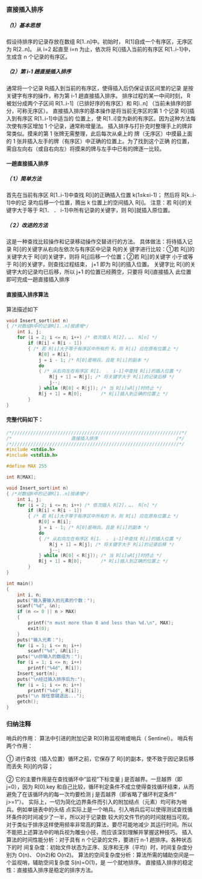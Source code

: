 ### 直接插入排序

##### （1）基本思想

假设待排序的记录存放在数组 R[1..n]中。初始时， R[1]自成一个有序区，无序区为 R[2..n]。
从 i=2 起直至 i=n 为止，依次将 R[i]插入当前的有序区 R[1..i-1]中，生成含 n 个记录的有序区。

##### （2）第 i-1 趟直接插入排序

通常将一个记录 R[i](i=2,3,…,n-1)插入到当前的有序区，使得插入后仍保证该区间里的记录
是按关键字有序的操作，称为第 i-1 趟直接插入排序。
排序过程的某一中间时刻， R 被划分成两个子区间 R[1..i-1]（已排好序的有序区）和 R[i..n]
（当前未排序的部分，可称无序区）。
直接插入排序的基本操作是将当前无序区的第 1 个记录 R[i]插入到有序区 R[1..i-1]中适当的
位置上，使 R[1..i]变为新的有序区。因为这种方法每次使有序区增加 1 个记录，通常称增量法。
插入排序与打扑克时整理手上的牌非常类似。摸来的第 1 张牌无需整理，此后每次从桌上的
牌（无序区）中摸最上面的 1 张并插入左手的牌（有序区）中正确的位置上。为了找到这个正确
的位置，需自左向右（或自右向左）将摸来的牌与左手中已有的牌逐一比较。  

#### 一趟直接插入排序

##### （ 1）简单方法

首先在当前有序区 R[1..i-1]中查找 R[i]的正确插入位置 k(1≤k≤i-1)； 然后将 R[k..i-1]中的记
录均后移一个位置，腾出 k 位置上的空间插入 R[i]。
注意：若 R[i]的关键字大于等于 R[1． ． i-1]中所有记录的关键字，则 R[i]就插入原位置。

##### （ 2）改进的方法

这是一种查找比较操作和记录移动操作交替进行的方法。
具体做法：将待插入记录 R[i]的关键字从右向左依次与有序区中记录 R[j](j=i-1,i-2,…,1)的关
键字进行比较：①若 R[j]的关键字大于 R[i]的关键字，则将 R[j]后移一个位置；②若 R[j]的关键字
小于或等于 R[i]的关键字，则查找过程结束， j+1 即为 R[i]的插入位置。
关键字比 R[i]的关键字大的记录均已后移，所以 j+1 的位置已经腾空，只要将 R[i]直接插入
此位置即可完成一趟直接插入排序  

#### 直接插入排序算法

算法描述如下

```c
void Insert_sort(int n)
{ /*对数组R中的记录R[1..n]按递增*/
    int i, j;
    for (i = 2; i <= n; i++) /* 依次插入 R[2]，…， R[n] */
        if (R[i] < R[i - 1])
        { /* 若 R[i]大于等于有序区中所有的 R，则 R[i] 应在原有位置上 */
            R[0] = R[i];
            j = i - 1; /* R[0]是哨兵，且是 R[i]的副本 */
            do
            { /* 从右向左在有序区 R[1． ． i-1]中查找 R[i]的插入位置 */
                R[j + 1] = R[j]; /* 将关键字大于 R[i]的记录后移 */
                j--;
            } while (R[0] < R[j]); /* 当 R[i]≥R[j]时终止 */
            R[j + 1] = R[0];       /* R[i]插入到正确的位置上 */
        }
}
```

#### 完整代码如下：

```c
/*///////////////////////////////////////////////////////////////*/
/*                      直接插入排序                             /*/
/*//////////////////////////////////////////////////////////////*/
#include <stdio.h>
#include <stdlib.h>

#define MAX 255

int R[MAX];

void Insert_sort(int n)
{ /*对数组R中的记录R[1..n]按递增*/
    int i, j;
    for (i = 2; i <= n; i++) /* 依次插入 R[2]，…， R[n] */
        if (R[i] < R[i - 1])
        { /* 若 R[i]大于等于有序区中所有的 R，则 R[i] 应在原有位置上 */
            R[0] = R[i];
            j = i - 1; /* R[0]是哨兵，且是 R[i]的副本 */
            do
            { /* 从右向左在有序区 R[1． ． i-1]中查找 R[i]的插入位置 */
                R[j + 1] = R[j]; /* 将关键字大于 R[i]的记录后移 */
                j--;
            } while (R[0] < R[j]); /* 当 R[i]≥R[j]时终止 */
            R[j + 1] = R[0];       /* R[i]插入到正确的位置上 */
        }
}

int main()
{
    int i, n;
    puts("输入要输入的元素的个数：");
    scanf("%d", &n);
    if (n <= 0 || n > MAX)
    {
        printf("n must more than 0 and less than %d.\n", MAX);
        exit(0);
    }
    puts("输入元素：");
    for (i = 1; i <= n; i++)
        scanf("%d", &R[i]);
    puts("\n你输入的数组为：");
    for (i = 1; i <= n; i++)
        printf("%4d", R[i]);
    Insert_sort(n);
    puts("\n经过插入排序后为:");
    for (i = 1; i <= n; i++)
        printf("%4d", R[i]);
    puts("\n 按任意键退出...");
    getch();
}
```

### 归纳注释

哨兵的作用： 算法中引进的附加记录 R[0]称监视哨或哨兵（ Sentinel）。 哨兵有两个作用： 

① 进行查找（插入位置）循环之前，它保存了 R[i]的副本，使不致于因记录后移而丢失 R[i]的内容；  

② 它的主要作用是在查找循环中“监视”下标变量 j 是否越界。一旦越界（即 j=0），因为 R[0].key
和自己比较，循环判定条件不成立使得查找循环结束，从而避免了在该循环内的每一次均要检测
j 是否越界（即省略了循环判定条件“ j>=1”）。
		实际上，一切为简化边界条件而引入的附加结点（元素）均可称为哨兵。例如单链表中的头结
点实际上是一个哨兵。引入哨兵后可以使得测试查找循环条件的时间减少了一半，所以对于记录数
较大的文件节约的时间就相当可观。对于类似于排序这样使用频率非常高的算法，要尽可能地减少
其运行时间。所以不能把上述算法中的哨兵视为雕虫小技，而应该深刻理解并掌握这种技巧。
		插入算法的时间性能分析：对于具有 n 个记录的文件，要进行 n-1 趟排序。各种状态下的时
间复杂度：初始文件状态为正序、反序和无序（平均）时，时间复杂度分别为 O(n)、 O(n2)和 O(n2)。
算法的空间复杂度分析：算法所需的辅助空间是一个监视哨，辅助空间复杂度 S(n)=O(1)，是
一个就地排序。
		直接插入排序的稳定性：直接插入排序是稳定的排序方法。  
